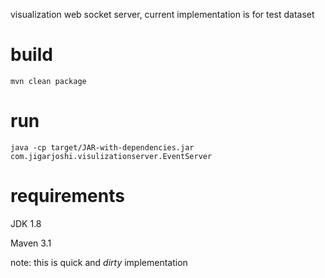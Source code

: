 visualization  web socket server, current implementation is for test dataset

# build

    mvn clean package

# run

    java -cp target/JAR-with-dependencies.jar com.jigarjoshi.visulizationserver.EventServer

# requirements

JDK 1.8

Maven 3.1

note: this is quick and *dirty* implementation